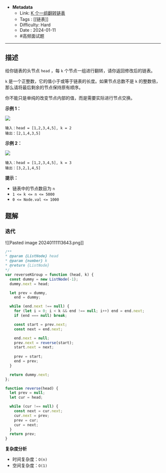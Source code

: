 - **Metadata**
	- Link: [K 个一组翻转链表](https://leetcode.cn/problems/reverse-nodes-in-k-group/description/ "https://leetcode.cn/problems/reverse-nodes-in-k-group/description/")
	- Tags : [[链表]]
	- Difficulty: Hard
	- Date : 2024-01-11
	- #高频面试题
---

## 描述

给你链表的头节点 `head` ，每 `k` 个节点一组进行翻转，请你返回修改后的链表。

`k` 是一个正整数，它的值小于或等于链表的长度。如果节点总数不是 `k` 的整数倍，那么请将最后剩余的节点保持原有顺序。

你不能只是单纯的改变节点内部的值，而是需要实际进行节点交换。

**示例 1：**

![](https://assets.leetcode.com/uploads/2020/10/03/reverse_ex1.jpg)

```
输入：head = [1,2,3,4,5], k = 2
输出：[2,1,4,3,5]
```

**示例 2：**

![](https://assets.leetcode.com/uploads/2020/10/03/reverse_ex2.jpg)

```
输入：head = [1,2,3,4,5], k = 3
输出：[3,2,1,4,5]
```

**提示：**

- 链表中的节点数目为 `n`
- `1 <= k <= n <= 5000`
- `0 <= Node.val <= 1000`

## 题解

### 迭代

![[Pasted image 20240111113643.png]]

```js
/**
* @param {ListNode} head
* @param {number} k
* @return {ListNode}
*/
var reverseKGroup = function (head, k) {
  const dummy = new ListNode(-1);
  dummy.next = head;

  let prev = dummy,
    end = dummy;

  while (end.next !== null) {
    for (let i = 0; i < k && end !== null; i++) end = end.next;
    if (end === null) break;

    const start = prev.next;
    const next = end.next;

    end.next = null;
    prev.next = reverse(start);
    start.next = next;
    
    prev = start;
    end = prev;
  }

  return dummy.next;
};

function reverse(head) {
  let prev = null;
  let cur = head;

  while (cur !== null) {
    const next = cur.next;
    cur.next = prev;
    prev = cur;
    cur = next;
  }
  return prev;
}
```

**复杂度分析**

- 时间复杂度：`O(n)`
- 空间复杂度：`O(1)`

